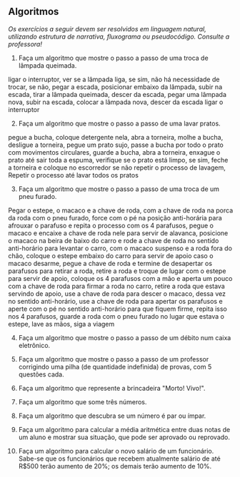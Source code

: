 ## Algoritmos

_Os exercícios a seguir devem ser resolvidos em linguagem natural, utilizando estrutura de narrativa, fluxograma ou pseudocódigo. Consulte a professora!_

1. Faça um algoritmo que mostre o passo a passo de uma troca de lâmpada queimada.

ligar o interruptor, 
ver se a lâmpada liga, 
se sim, não há necessidade de trocar, 
se não, pegar a escada, 
posicionar embaixo da lâmpada, 
subir na escada, 
tirar a lâmpada queimada, 
descer da escada, 
pegar uma lâmpada nova, 
subir na escada, 
colocar a lâmpada nova, 
descer da escada
ligar o interruptor


2. Faça um algoritmo que mostre o passo a passo de uma lavar pratos.

pegue a bucha,
coloque detergente nela,
abra a torneira,
molhe a bucha,
desligue a torneira,
pegue um prato sujo,
passe a bucha por todo o prato com movimentos circulares,
guarde a bucha, 
abra a torneira,
enxague o prato até sair toda a espuma,
verifique se o prato está limpo, se sim, feche a torneira e coloque no escorredor
se não repetir o processo de lavagem,
Repetir o processo até lavar todos os pratos


3. Faça um algoritmo que mostre o passo a passo de uma troca de um pneu furado.

Pegar o estepe, o macaco e a chave de roda,
com a chave de roda na porca da roda com o pneu furado, force com o pé na posição anti-horária para afrouxar o parafuso e repita o processo com os 4 parafusos,
pegue o macaco e encaixe a chave de roda nele para servir de alavanca,
posicione o macaco na beira de baixo do carro e rode a chave de roda no sentido anti-horário para levantar o carro,
com o macaco suspenso e a roda fora do chão, coloque o estepe embaixo do carro para servir de apoio caso o macaco desarme,
pegue a chave de roda e termine de desapertar os parafusos para retirar a roda,
retire a roda e troque de lugar com o estepe para servir de apoio,
coloque os 4 parafusos com a mão e aperta um pouco com a chave de roda para firmar a roda no carro,
retire a roda que estava servindo de apoio,
use a chave de roda para descer o macaco, dessa vez no sentido anti-horário,
use a chave de roda para apertar os parafusos e aperte com o pé no sentido anti-horário para que fiquem firme, repita isso nos 4 parafusos,
guarde a roda com o pneu furado no lugar que estava o estepe,
lave as mãos,
siga a viagem


4. Faça um algoritmo que mostre o passo a passo de um débito num caixa eletrônico.

5. Faça um algoritmo que mostre o passo a passo de um professor corrigindo uma pilha (de quantidade indefinida) de provas, com 5 questões cada.

6. Faça um algoritmo que represente a brincadeira "Morto! Vivo!".

7. Faça um algoritmo que some três números.

8. Faça um algoritmo que descubra se um número é par ou ímpar.

9. Faça um algoritmo para calcular a média aritmética entre duas notas de um aluno e mostrar sua situação, que pode ser aprovado ou reprovado.

10. Faça um algoritmo para calcular o novo salário de um funcionário. Sabe-se que os funcionários que recebem atualmente salário de até R$500 terão aumento de 20%; os demais terão aumento de 10%.
